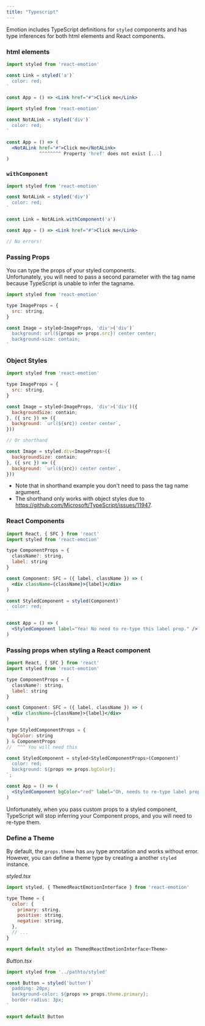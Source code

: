 ```yaml
---
title: "Typescript"
---
```


Emotion includes TypeScript definitions for `styled` components and has type inferences for both html elements and React components.

### html elements

```jsx
import styled from 'react-emotion'

const Link = styled('a')`
  color: red;
`

const App = () => <Link href="#">Click me</Link>
```

```jsx
import styled from 'react-emotion'

const NotALink = styled('div')`
  color: red;
`

const App = () => (
  <NotALink href="#">Click me</NotALink>
            ^^^^^^^^ Property 'href' does not exist [...]
)
```

### `withComponent`

```jsx
import styled from 'react-emotion'

const NotALink = styled('div')`
  color: red;
`

const Link = NotALink.withComponent('a')

const App = () => <Link href="#">Click me</Link>

// No errors!
```

### Passing Props

You can type the props of your styled components.\
Unfortunately, you will need to pass a second parameter with the tag name because TypeScript is unable to infer the tagname.

```jsx
import styled from 'react-emotion'

type ImageProps = {
  src: string,
}

const Image = styled<ImageProps, 'div'>('div')`
  background: url(${props => props.src}) center center;
  background-size: contain;
`
```

### Object Styles

```jsx
import styled from 'react-emotion'

type ImageProps = {
  src: string,
}

const Image = styled<ImageProps, 'div'>('div')({
  backgroundSize: contain;
}, ({ src }) => ({
  background: `url(${src}) center center`,
}))

// Or shorthand

const Image = styled.div<ImageProps>({
  backgroundSize: contain;
}, ({ src }) => ({
  background: `url(${src}) center center`,
}))
```

* Note that in shorthand example you don't need to pass the tag name argument.
* The shorthand only works with object styles due to https://github.com/Microsoft/TypeScript/issues/11947.

### React Components

```jsx
import React, { SFC } from 'react'
import styled from 'react-emotion'

type ComponentProps = {
  className?: string,
  label: string
}

const Component: SFC = ({ label, className }) => (
  <div className={className}>{label}</div>
)

const StyledComponent = styled(Component)`
  color: red;
`

const App = () => (
  <StyledComponent label="Yea! No need to re-type this label prop." />
)
```

### Passing props when styling a React component

```jsx
import React, { SFC } from 'react'
import styled from 'react-emotion'

type ComponentProps = {
  className?: string,
  label: string
}

const Component: SFC = ({ label, className }) => (
  <div className={className}>{label}</div>
)

type StyledComponentProps = {
  bgColor: string
} & ComponentProps
//  ^^^ You will need this

const StyledComponent = styled<StyledComponentProps>(Component)`
  color: red;
  background: ${props => props.bgColor};
`;

const App = () => (
  <StyledComponent bgColor="red" label="Oh, needs to re-type label prop =(" />
)
```

Unfortunately, when you pass custom props to a styled component, TypeScript will stop inferring your Component props, and you will need to re-type them.

### Define a Theme

By default, the `props.theme` has `any` type annotation and works without error.\
However, you can define a theme type by creating a another `styled` instance.

_styled.tsx_

```jsx
import styled, { ThemedReactEmotionInterface } from 'react-emotion'

type Theme = {
  color: {
    primary: string,
    positive: string,
    negative: string,
  },
  // ...
}

export default styled as ThemedReactEmotionInterface<Theme>
```

_Button.tsx_

```jsx
import styled from '../pathto/styled'

const Button = styled('button')`
  padding: 20px;
  background-color: ${props => props.theme.primary};
  border-radius: 3px;
`

export default Button
```
